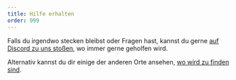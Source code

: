 ```yaml
---
title: Hilfe erhalten
order: 999
---
```


Falls du irgendwo stecken bleibst oder Fragen hast, kannst du gerne [auf Discord zu uns stoßen](https://chat.freesewing.org/), wo immer gerne geholfen wird.

Alternativ kannst du dir einige der anderen Orte ansehen, [ wo wird zu finden sind](/community/where/).
